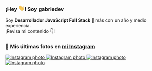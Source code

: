 <h3>¡Hey <img src="https://raw.githubusercontent.com/ABSphreak/ABSphreak/master/gifs/Hi.gif" width="20px" decondig="async">! Soy gabriedev</h3>

<p>Soy <strong>Desarrollador JavaScript Full Stack 🚀</strong> más con un año y medio experiencia.<br />¡Revisa mi contenido 👇!</p>

### 📸 Mis últimas fotos en [mi Instagram](https://instagram.com/gabrie.dev)


<a href='https://instagram.com/p/CtruQitPJU1' target='_blank'>
  <img width='20%' src='https://instagram.fkiv8-1.fna.fbcdn.net/v/t51.2885-15/354557634_595647665883083_2498794285121939883_n.jpg?stp=dst-jpg_e15_fr_s1080x1080&_nc_ht=instagram.fkiv8-1.fna.fbcdn.net&_nc_cat=111&_nc_ohc=94vPbme69WkAX-x8nub&edm=APU89FABAAAA&ccb=7-5&oh=00_AfDBmQ4AAjXd0-0cSuJ-FEJbFvoZQDpdGMW-drAshrcA7Q&oe=64BABCA3&_nc_sid=bc0c2c' alt='Instagram photo' />
</a>
<a href='https://instagram.com/p/CtrtZEhvfjK' target='_blank'>
  <img width='20%' src='https://instagram.fkiv8-1.fna.fbcdn.net/v/t51.2885-15/354566352_1280061536273536_3184760590463359796_n.jpg?stp=dst-jpg_e15&_nc_ht=instagram.fkiv8-1.fna.fbcdn.net&_nc_cat=104&_nc_ohc=L8RaXIB-aTEAX-FF3I-&edm=APU89FABAAAA&ccb=7-5&oh=00_AfAZuY9p7vOlYzX4S1LDfF7dANrYK4MedfSn8xNLkAjTaw&oe=64BA219C&_nc_sid=bc0c2c' alt='Instagram photo' />
</a>
<a href='https://instagram.com/p/CtDUXiGIwfW' target='_blank'>
  <img width='20%' src='https://instagram.fkiv8-1.fna.fbcdn.net/v/t51.2885-15/350888316_2281662725376540_4082540287140756007_n.jpg?stp=dst-jpg_e15&_nc_ht=instagram.fkiv8-1.fna.fbcdn.net&_nc_cat=100&_nc_ohc=AXQz1f-4k6wAX-4LVwg&edm=APU89FABAAAA&ccb=7-5&oh=00_AfBdyrralgZSLYV-ra6RjBsSn027ztN0oEup1-5wj7xxAg&oe=64BAE1D8&_nc_sid=bc0c2c' alt='Instagram photo' />
</a>
<a href='https://instagram.com/p/CoTfm_INWyt' target='_blank'>
  <img width='20%' src='https://instagram.fkiv8-1.fna.fbcdn.net/v/t51.2885-15/321050480_935030397667260_4356312353538439528_n.jpg?stp=dst-jpg_e15&_nc_ht=instagram.fkiv8-1.fna.fbcdn.net&_nc_cat=100&_nc_ohc=QtJ2Bo2v4hcAX9LmI9n&edm=APU89FABAAAA&ccb=7-5&oh=00_AfAqtcpwkaK2B8U1mzVKlzUTr3mjibMi2Z97xwAHP6cxqQ&oe=64BAA417&_nc_sid=bc0c2c' alt='Instagram photo' />
</a>
